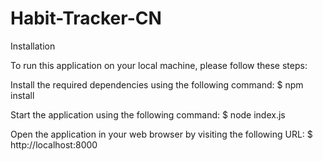 # Habit-Tracker-CN

Installation

To run this application on your local machine, please follow these steps:

Install the required dependencies using the following command: $ npm install

Start the application using the following command: $ node index.js

Open the application in your web browser by visiting the following URL: $ http://localhost:8000